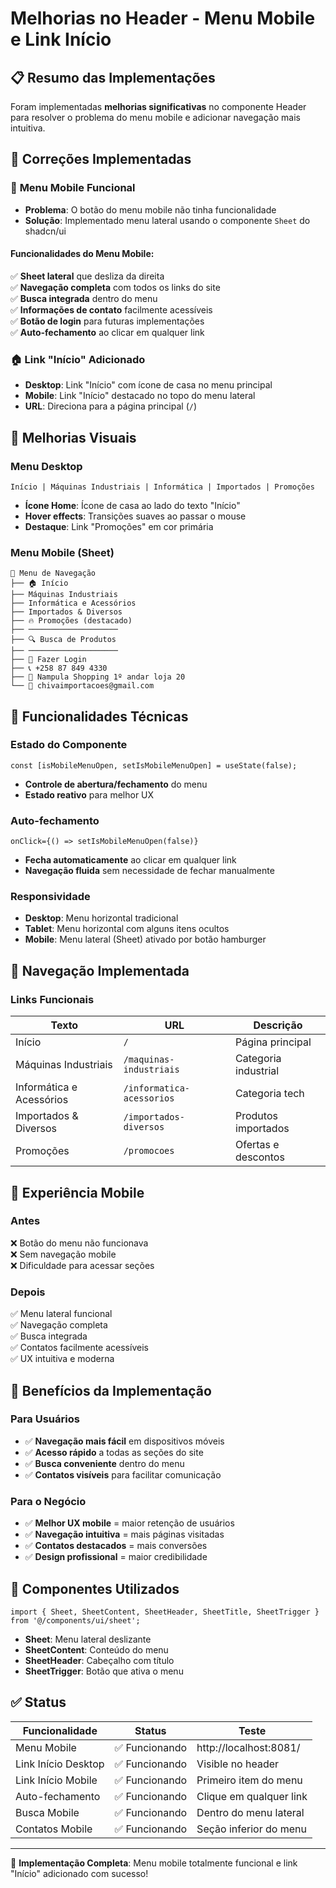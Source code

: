 # Melhorias no Header - Menu Mobile e Link Início

## 📋 Resumo das Implementações

Foram implementadas **melhorias significativas** no componente Header para resolver o problema do menu mobile e adicionar navegação mais intuitiva.

## 🔧 Correções Implementadas

### 📱 **Menu Mobile Funcional**
- **Problema**: O botão do menu mobile não tinha funcionalidade
- **Solução**: Implementado menu lateral usando o componente `Sheet` do shadcn/ui

#### Funcionalidades do Menu Mobile:
✅ **Sheet lateral** que desliza da direita  
✅ **Navegação completa** com todos os links do site  
✅ **Busca integrada** dentro do menu  
✅ **Informações de contato** facilmente acessíveis  
✅ **Botão de login** para futuras implementações  
✅ **Auto-fechamento** ao clicar em qualquer link  

### 🏠 **Link "Início" Adicionado**
- **Desktop**: Link "Início" com ícone de casa no menu principal
- **Mobile**: Link "Início" destacado no topo do menu lateral
- **URL**: Direciona para a página principal (`/`)

## 🎨 Melhorias Visuais

### **Menu Desktop**
```tsx
Início | Máquinas Industriais | Informática | Importados | Promoções
```
- **Ícone Home**: Ícone de casa ao lado do texto "Início"
- **Hover effects**: Transições suaves ao passar o mouse
- **Destaque**: Link "Promoções" em cor primária

### **Menu Mobile (Sheet)**
```
📱 Menu de Navegação
├── 🏠 Início
├── Máquinas Industriais  
├── Informática e Acessórios
├── Importados & Diversos
├── 🔥 Promoções (destacado)
├── ────────────────────
├── 🔍 Busca de Produtos
├── ────────────────────
├── 👤 Fazer Login
├── 📞 +258 87 849 4330
├── 📍 Nampula Shopping 1º andar loja 20
└── 📧 chivaimportacoes@gmail.com
```

## 🚀 Funcionalidades Técnicas

### **Estado do Componente**
```tsx
const [isMobileMenuOpen, setIsMobileMenuOpen] = useState(false);
```
- **Controle de abertura/fechamento** do menu
- **Estado reativo** para melhor UX

### **Auto-fechamento**
```tsx
onClick={() => setIsMobileMenuOpen(false)}
```
- **Fecha automaticamente** ao clicar em qualquer link
- **Navegação fluida** sem necessidade de fechar manualmente

### **Responsividade**
- **Desktop**: Menu horizontal tradicional
- **Tablet**: Menu horizontal com alguns itens ocultos
- **Mobile**: Menu lateral (Sheet) ativado por botão hamburger

## 🔗 Navegação Implementada

### **Links Funcionais**
| Texto | URL | Descrição |
|-------|-----|-----------|
| Início | `/` | Página principal |
| Máquinas Industriais | `/maquinas-industriais` | Categoria industrial |
| Informática e Acessórios | `/informatica-acessorios` | Categoria tech |
| Importados & Diversos | `/importados-diversos` | Produtos importados |
| Promoções | `/promocoes` | Ofertas e descontos |

## 📱 Experiência Mobile

### **Antes**
❌ Botão do menu não funcionava  
❌ Sem navegação mobile  
❌ Dificuldade para acessar seções  

### **Depois**  
✅ Menu lateral funcional  
✅ Navegação completa  
✅ Busca integrada  
✅ Contatos facilmente acessíveis  
✅ UX intuitiva e moderna  

## 🎯 Benefícios da Implementação

### **Para Usuários**
- ✅ **Navegação mais fácil** em dispositivos móveis
- ✅ **Acesso rápido** a todas as seções do site
- ✅ **Busca conveniente** dentro do menu
- ✅ **Contatos visíveis** para facilitar comunicação

### **Para o Negócio**
- ✅ **Melhor UX mobile** = maior retenção de usuários
- ✅ **Navegação intuitiva** = mais páginas visitadas
- ✅ **Contatos destacados** = mais conversões
- ✅ **Design profissional** = maior credibilidade

## 🔧 Componentes Utilizados

```tsx
import { Sheet, SheetContent, SheetHeader, SheetTitle, SheetTrigger } from '@/components/ui/sheet';
```

- **Sheet**: Menu lateral deslizante
- **SheetContent**: Conteúdo do menu
- **SheetHeader**: Cabeçalho com título
- **SheetTrigger**: Botão que ativa o menu

## ✅ Status

| Funcionalidade | Status | Teste |
|---------------|--------|-------|
| Menu Mobile | ✅ Funcionando | http://localhost:8081/ |
| Link Início Desktop | ✅ Funcionando | Visible no header |
| Link Início Mobile | ✅ Funcionando | Primeiro item do menu |
| Auto-fechamento | ✅ Funcionando | Clique em qualquer link |
| Busca Mobile | ✅ Funcionando | Dentro do menu lateral |
| Contatos Mobile | ✅ Funcionando | Seção inferior do menu |

---

🎉 **Implementação Completa**: Menu mobile totalmente funcional e link "Início" adicionado com sucesso!
